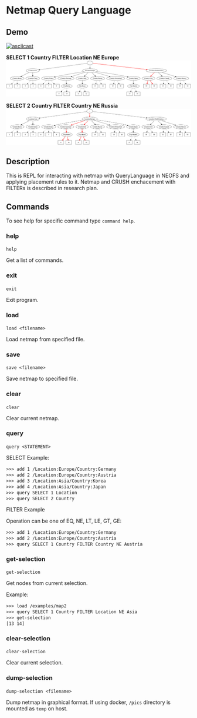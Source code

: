 # Netmap Query Language

## Demo

[![asciicast](https://asciinema.org/a/iehrM1G1muRtPCQPcsEEmRG8V.svg)](https://asciinema.org/a/iehrM1G1muRtPCQPcsEEmRG8V)

**SELECT 1 Country FILTER Location NE Europe**
![Example 1](./examples/1.png)

**SELECT 2 Country FILTER Country NE Russia**
![Example 2](./examples/2.png)

## Description
This is REPL for interacting with netmap with QueryLanguage in NEOFS and applying placement rules to it.
Netmap and CRUSH enchacement with FILTERs is described in research plan.

## Commands
To see help for specific command type `command help`.

### help
`help`

Get a list of commands.

### exit
`exit`

Exit program.

### load
`load <filename>`

Load netmap from specified file.

### save
`save <filename>`

Save netmap to specified file.

### clear
`clear`

Clear current netmap.

### query
`query <STATEMENT>`

SELECT Example:

```
>>> add 1 /Location:Europe/Country:Germany
>>> add 2 /Location:Europe/Country:Austria
>>> add 3 /Location:Asia/Country:Korea
>>> add 4 /Location:Asia/Country:Japan
>>> query SELECT 1 Location
>>> query SELECT 2 Country
```

FILTER Example

Operation can be one of EQ, NE, LT, LE, GT, GE:

```
>>> add 1 /Location:Europe/Country:Germany
>>> add 2 /Location:Europe/Country:Austria
>>> query SELECT 1 Country FILTER Country NE Austria
```


### get-selection
`get-selection`

Get nodes from current selection.

Example:
```
>>> load /examples/map2
>>> query SELECT 1 Country FILTER Location NE Asia
>>> get-selection
[13 14]
```

### clear-selection
`clear-selection`

Clear current selection.

### dump-selection
`dump-selection <filename>`

Dump netmap in graphical format. If using docker, `/pics` directory is mounted as `temp` on host.

